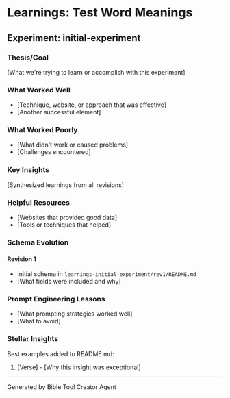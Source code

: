 # Learnings: Test Word Meanings

## Experiment: initial-experiment

### Thesis/Goal

[What we're trying to learn or accomplish with this experiment]

### What Worked Well

- [Technique, website, or approach that was effective]
- [Another successful element]

### What Worked Poorly

- [What didn't work or caused problems]
- [Challenges encountered]

### Key Insights

[Synthesized learnings from all revisions]

### Helpful Resources

- [Websites that provided good data]
- [Tools or techniques that helped]

### Schema Evolution

#### Revision 1
- Initial schema in `learnings-initial-experiment/rev1/README.md`
- [What fields were included and why]

### Prompt Engineering Lessons

- [What prompting strategies worked well]
- [What to avoid]

### Stellar Insights

Best examples added to README.md:
1. [Verse] - [Why this insight was exceptional]

---

Generated by Bible Tool Creator Agent
